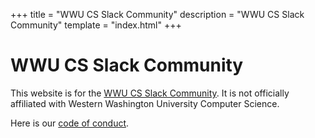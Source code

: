 +++
title = "WWU CS Slack Community"
description = "WWU CS Slack Community"
template = "index.html"
+++

# WWU CS Slack Community

This website is for the [WWU CS Slack Community][wwucs-slack]. It is not
officially affiliated with Western Washington University Computer Science.

Here is our [code of conduct][code-of-conduct].

[wwucs-slack]: https://wwucs.slack.com
[code-of-conduct]: /code-of-conduct

